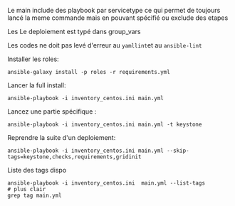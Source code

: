 
Le main include des playbook par servicetype ce qui permet de toujours lancé la meme commande mais en pouvant spécifié ou exclude des etapes

Les Le deploiement est typé dans group_vars

Les codes ne doit pas levé d'erreur au `yamllint`et au `ansible-lint`

Installer les roles:
```
ansible-galaxy install -p roles -r requirements.yml
```
Lancer la full install:
```
ansible-playbook -i inventory_centos.ini main.yml
```
Lancez une partie spécifique :
```
ansible-playbook -i inventory_centos.ini main.yml -t keystone
```
Reprendre la suite d'un deploiement:
```
ansible-playbook -i inventory_centos.ini main.yml --skip-tags=keystone,checks,requirements,gridinit
```
Liste des tags dispo
```
ansible-playbook -i inventory_centos.ini  main.yml --list-tags
# plus clair
grep tag main.yml
```
